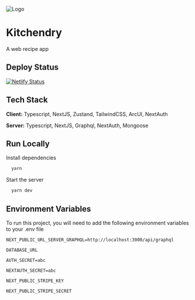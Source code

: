 
![Logo](https://kitchendryapp.com/icon-wide.png)


# Kitchendry

A web recipe app



## Deploy Status

[![Netlify Status](https://api.netlify.com/api/v1/badges/9bd2754a-b4bd-4421-bba9-f802bdfc3d20/deploy-status)](https://app.netlify.com/sites/shimmering-gnome-a509d4/deploys)


## Tech Stack

**Client:** Typescript, NextJS, Zustand, TailwindCSS, ArcUI, NextAuth

**Server:** Typescript, NextJS, Graphql, NextAuth, Mongoose


## Run Locally

Install dependencies

```bash
  yarn
```

Start the server

```bash
  yarn dev
```


## Environment Variables

To run this project, you will need to add the following environment variables to your .env file


`NEXT_PUBLIC_URL_SERVER_GRAPHQL=http://localhost:3000/api/graphql`

`DATABASE_URL`

`AUTH_SECRET=abc`

`NEXTAUTH_SECRET=abc`

`NEXT_PUBLIC_STRIPE_KEY`

`NEXT_PUBLIC_STRIPE_SECRET`